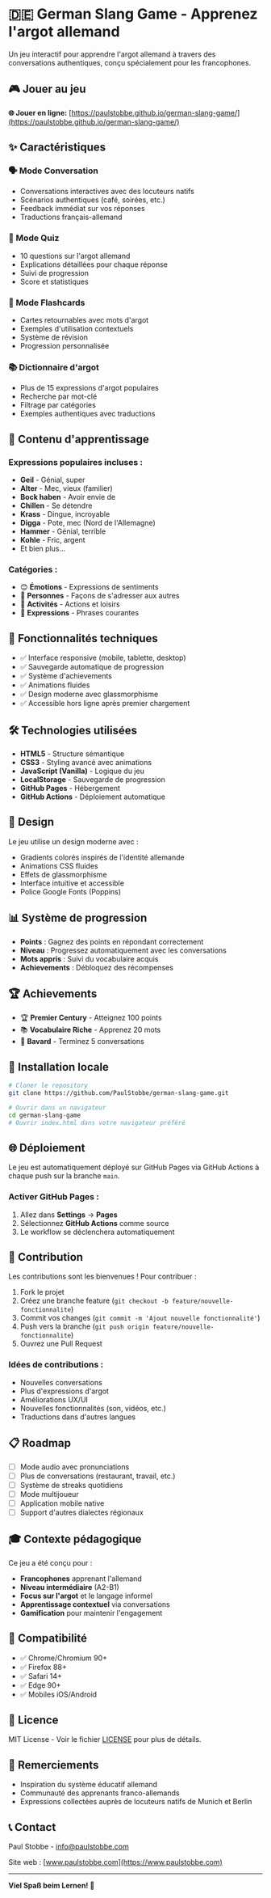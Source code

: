 # 🇩🇪 German Slang Game - Apprenez l'argot allemand

Un jeu interactif pour apprendre l'argot allemand à travers des conversations authentiques, conçu spécialement pour les francophones.

## 🎮 Jouer au jeu

**🌐 Jouer en ligne:** [https://paulstobbe.github.io/german-slang-game/](https://paulstobbe.github.io/german-slang-game/)

## ✨ Caractéristiques

### 🗣️ Mode Conversation
- Conversations interactives avec des locuteurs natifs
- Scénarios authentiques (café, soirées, etc.)
- Feedback immédiat sur vos réponses
- Traductions français-allemand

### 🎯 Mode Quiz
- 10 questions sur l'argot allemand
- Explications détaillées pour chaque réponse
- Suivi de progression
- Score et statistiques

### 🔄 Mode Flashcards
- Cartes retournables avec mots d'argot
- Exemples d'utilisation contextuels
- Système de révision
- Progression personnalisée

### 📚 Dictionnaire d'argot
- Plus de 15 expressions d'argot populaires
- Recherche par mot-clé
- Filtrage par catégories
- Exemples authentiques avec traductions

## 🎯 Contenu d'apprentissage

### Expressions populaires incluses :
- **Geil** - Génial, super
- **Alter** - Mec, vieux (familier)
- **Bock haben** - Avoir envie de
- **Chillen** - Se détendre
- **Krass** - Dingue, incroyable
- **Digga** - Pote, mec (Nord de l'Allemagne)
- **Hammer** - Génial, terrible
- **Kohle** - Fric, argent
- Et bien plus...

### Catégories :
- 😊 **Émotions** - Expressions de sentiments
- 👥 **Personnes** - Façons de s'adresser aux autres
- 🎉 **Activités** - Actions et loisirs
- 💬 **Expressions** - Phrases courantes

## 🚀 Fonctionnalités techniques

- ✅ Interface responsive (mobile, tablette, desktop)
- ✅ Sauvegarde automatique de progression
- ✅ Système d'achievements
- ✅ Animations fluides
- ✅ Design moderne avec glassmorphisme
- ✅ Accessible hors ligne après premier chargement

## 🛠️ Technologies utilisées

- **HTML5** - Structure sémantique
- **CSS3** - Styling avancé avec animations
- **JavaScript (Vanilla)** - Logique du jeu
- **LocalStorage** - Sauvegarde de progression
- **GitHub Pages** - Hébergement
- **GitHub Actions** - Déploiement automatique

## 🎨 Design

Le jeu utilise un design moderne avec :
- Gradients colorés inspirés de l'identité allemande
- Animations CSS fluides
- Effets de glassmorphisme
- Interface intuitive et accessible
- Police Google Fonts (Poppins)

## 📊 Système de progression

- **Points** : Gagnez des points en répondant correctement
- **Niveau** : Progressez automatiquement avec les conversations
- **Mots appris** : Suivi du vocabulaire acquis
- **Achievements** : Débloquez des récompenses

## 🏆 Achievements

- 🏆 **Premier Century** - Atteignez 100 points
- 📚 **Vocabulaire Riche** - Apprenez 20 mots
- 💬 **Bavard** - Terminez 5 conversations

## 🔧 Installation locale

```bash
# Cloner le repository
git clone https://github.com/PaulStobbe/german-slang-game.git

# Ouvrir dans un navigateur
cd german-slang-game
# Ouvrir index.html dans votre navigateur préféré
```

## 🌐 Déploiement

Le jeu est automatiquement déployé sur GitHub Pages via GitHub Actions à chaque push sur la branche `main`.

### Activer GitHub Pages :

1. Allez dans **Settings** → **Pages**
2. Sélectionnez **GitHub Actions** comme source
3. Le workflow se déclenchera automatiquement

## 🤝 Contribution

Les contributions sont les bienvenues ! Pour contribuer :

1. Fork le projet
2. Créez une branche feature (`git checkout -b feature/nouvelle-fonctionnalite`)
3. Commit vos changes (`git commit -m 'Ajout nouvelle fonctionnalité'`)
4. Push vers la branche (`git push origin feature/nouvelle-fonctionnalite`)
5. Ouvrez une Pull Request

### Idées de contributions :
- Nouvelles conversations
- Plus d'expressions d'argot
- Améliorations UX/UI
- Nouvelles fonctionnalités (son, vidéos, etc.)
- Traductions dans d'autres langues

## 📋 Roadmap

- [ ] Mode audio avec pronunciations
- [ ] Plus de conversations (restaurant, travail, etc.)
- [ ] Système de streaks quotidiens
- [ ] Mode multijoueur
- [ ] Application mobile native
- [ ] Support d'autres dialectes régionaux

## 🎓 Contexte pédagogique

Ce jeu a été conçu pour :
- **Francophones** apprenant l'allemand
- **Niveau intermédiaire** (A2-B1)
- **Focus sur l'argot** et le langage informel
- **Apprentissage contextuel** via conversations
- **Gamification** pour maintenir l'engagement

## 📱 Compatibilité

- ✅ Chrome/Chromium 90+
- ✅ Firefox 88+
- ✅ Safari 14+
- ✅ Edge 90+
- ✅ Mobiles iOS/Android

## 📜 Licence

MIT License - Voir le fichier [LICENSE](LICENSE) pour plus de détails.

## 🙏 Remerciements

- Inspiration du système éducatif allemand
- Communauté des apprenants franco-allemands
- Expressions collectées auprès de locuteurs natifs de Munich et Berlin

## 📞 Contact

Paul Stobbe - [info@paulstobbe.com](mailto:info@paulstobbe.com)

Site web : [www.paulstobbe.com](https://www.paulstobbe.com)

---

**Viel Spaß beim Lernen! 🎉**